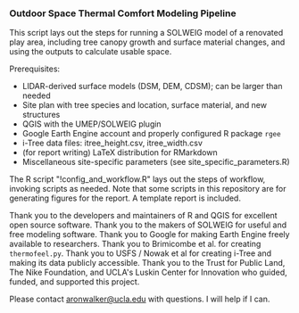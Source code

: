 ### Outdoor Space Thermal Comfort Modeling Pipeline

This script lays out the steps for running a SOLWEIG model of a renovated play area, including tree canopy growth and surface material changes, and using the outputs to calculate usable space.

Prerequisites:

 * LIDAR-derived surface models (DSM, DEM, CDSM); can be larger than needed
 * Site plan with tree species and location, surface material, and new structures
 * QGIS with the UMEP/SOLWEIG plugin
 * Google Earth Engine account and properly configured R package `rgee`
 * i-Tree data files: itree_height.csv, itree_width.csv
 * (for report writing) LaTeX distribution for RMarkdown
 * Miscellaneous site-specific parameters (see site_specific_parameters.R)
 
The R script "!config_and_workflow.R" lays out the steps of workflow, invoking scripts as needed. Note that some scripts in this repository are for generating figures for the report. A template report is included.
 
Thank you to the developers and maintainers of R and QGIS for excellent open source software. Thank you to the makers of SOLWEIG for useful and free modeling software. Thank you to Google for making Earth Engine freely available to researchers. Thank you to Brimicombe et al. for creating `thermofeel.py`. Thank you to USFS / Nowak et al for creating i-Tree and making its data publicly accessible. Thank you to the Trust for Public Land, The Nike Foundation, and UCLA's Luskin Center for Innovation who guided, funded, and supported this project.

Please contact aronwalker@ucla.edu with questions. I will help if I can.